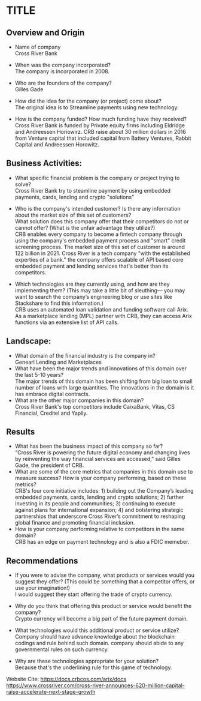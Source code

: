 # TITLE

## Overview and Origin

* Name of company <br />
  Cross River Bank

* When was the company incorporated? <br />
  The company is incorporated in 2008.

* Who are the founders of the company? <br />
  Gilles Gade
* How did the idea for the company (or project) come about? <br />
  The original idea is to Streamline payments using new technology.

* How is the company funded? How much funding have they received? <br />
  Cross River Bank is funded by Private equity firms including Eldridge and Andreessen Horiowirz. CRB raise about 30 million dollars in 2016 from Venture capital that included capital from Battery Ventures, Rabbit Capital and Andreessen Horowitz. 

## Business Activities:

* What specific financial problem is the company or project trying to solve? <br />
  Cross River Bank try to steamline payment by using embedded payments, cards, lending and crypto "solutions"

* Who is the company's intended customer?  Is there any information about the market size of this set of customers? <br />
What solution does this company offer that their competitors do not or cannot offer? (What is the unfair advantage they utilize?) <br />
  CRB enables every company to become a fintech company through using the company's embedded payment process and "smart" credit screening process. 
  The market size of this set of customer is around 122 billion in 2021. Cross River is a tech company "with the established experties of a bank." the company offers scalable of API based core embedded payment and lending services that's better than its competitors. 

* Which technologies are they currently using, and how are they implementing them? (This may take a little bit of sleuthing–– you may want to search the company’s engineering blog or use sites like Stackshare to find this information.) <br />
  CRB uses an automated loan validation and funding software call Arix. As a marketplace lending (MPL) partner with CRB, they can access Arix functions via an extensive list of API calls.

## Landscape:

* What domain of the financial industry is the company in? <br />
  Genearl Lending and Marketplaces
* What have been the major trends and innovations of this domain over the last 5-10 years? <br />
  The major trends of this domain has been shifting from big loan to small number of loans with large quantities. The innovations in the domain is it has embrace digital contracts.
* What are the other major companies in this domain? <br />
  Cross River Bank's top competitors include CaixaBank, Vitas, CS Financial, Creditel and Yapily. 

## Results

* What has been the business impact of this company so far? <br />
  “Cross River is powering the future digital economy and changing lives by reinventing the way financial services are accessed,” said Gilles Gade, the president of CRB. 
* What are some of the core metrics that companies in this domain use to measure success? How is your company performing, based on these metrics? <br />
  CRB's four core initiative includes: 1) building out the Company’s leading embedded payments, cards, lending and crypto solutions; 2) further investing in its people and communities; 3) continuing to execute against plans for international expansion; 4) and bolstering strategic partnerships that underscore Cross River’s commitment to reshaping global finance and promoting financial inclusion.
* How is your company performing relative to competitors in the same domain? <br />
  CRB has an edge on payment technology and is also a FDIC memeber.

## Recommendations

* If you were to advise the company, what products or services would you suggest they offer? (This could be something that a competitor offers, or use your imagination!) <br />
  I would suggest they start offering the trade of crypto currency. 

* Why do you think that offering this product or service would benefit the company? <br />
  Crypto currency will become a big part of the future payment domain.
* What technologies would this additional product or service utilize? <br />
  Company should have advance knowledge about the blockchain codings and rule behind such domain. company should abide to any governmental rules on such currency.
* Why are these technologies appropriate for your solution? <br />
  Because that's the underlining rule for this game of technology.

 Website Cite:
 https://docs.crbcos.com/arix/docs
 https://www.crossriver.com/cross-river-announces-620-million-capital-raise-accelerate-next-stage-growth
